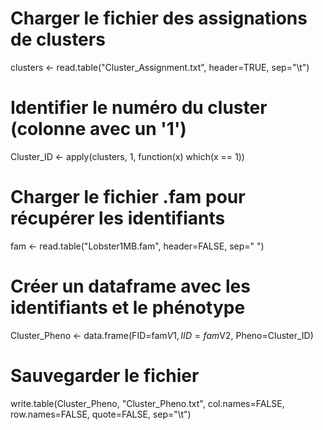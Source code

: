 # Charger le fichier des assignations de clusters
clusters <- read.table("Cluster_Assignment.txt", header=TRUE, sep="\t")

# Identifier le numéro du cluster (colonne avec un '1')
Cluster_ID <- apply(clusters, 1, function(x) which(x == 1))

# Charger le fichier .fam pour récupérer les identifiants
fam <- read.table("Lobster1MB.fam", header=FALSE, sep=" ")

# Créer un dataframe avec les identifiants et le phénotype
Cluster_Pheno <- data.frame(FID=fam$V1, IID=fam$V2, Pheno=Cluster_ID)

# Sauvegarder le fichier
write.table(Cluster_Pheno, "Cluster_Pheno.txt", col.names=FALSE, row.names=FALSE, quote=FALSE, sep="\t")
